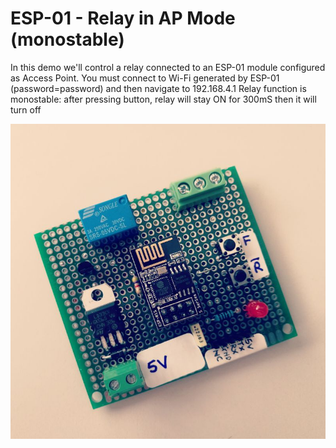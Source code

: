 # ESP-01 - Relay in AP Mode (monostable)

In this demo we'll control a relay connected to an ESP-01 module configured as Access Point.
You must connect to Wi-Fi generated by ESP-01 (password=password) and then navigate to 192.168.4.1
Relay function is monostable: after pressing button, relay will stay ON for 300mS then it will turn off

![ESP01_relay](/AP_Relay_Bistable/relay_esp8266.jpg)
